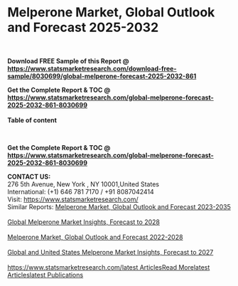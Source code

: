 <h1>Melperone Market, Global Outlook and Forecast 2025-2032</h1><br/><p><strong>Download FREE Sample of this Report @ <a href="https://www.statsmarketresearch.com/download-free-sample/8030699/global-melperone-forecast-2025-2032-861">https://www.statsmarketresearch.com/download-free-sample/8030699/global-melperone-forecast-2025-2032-861</a></strong></p><div><b>Get the Complete Report & TOC @ <a href="https://www.statsmarketresearch.com/global-melperone-forecast-2025-2032-861-8030699">https://www.statsmarketresearch.com/global-melperone-forecast-2025-2032-861-8030699</a></b></div><br><b>Table of content</b><p><br><div><b>Get the Complete Report & TOC @ <a href="https://www.statsmarketresearch.com/global-melperone-forecast-2025-2032-861-8030699">https://www.statsmarketresearch.com/global-melperone-forecast-2025-2032-861-8030699</a></b></div></p> <b>CONTACT US:</b><br>276 5th Avenue, New York , NY 10001,United States<br>International: (+1) 646 781 7170 / +91 8087042414<br>Visit: <a href="https://www.statsmarketresearch.com/">https://www.statsmarketresearch.com/</a><br>Similar Reports: <a href="https://www.statsmarketresearch.com/global-melperone-forecast-2025-2032-861-8030699">Melperone Market, Global Outlook and Forecast 2023-2035</a><br/><br/><a href="https://www.statsmarketresearch.com/global-melperone-forecast-2025-2032-861-8030699">Global Melperone Market Insights, Forecast to 2028</a><br/><br/><a href="https://www.statsmarketresearch.com/global-melperone-forecast-2025-2032-861-8030699">Melperone Market, Global Outlook and Forecast 2022-2028</a><br/><br/><a href="https://www.statsmarketresearch.com/global-melperone-forecast-2025-2032-861-8030699">Global and United States Melperone Market Insights, Forecast to 2027</a><br/><br/><a href="https://gyeongbokgung.com">https://www.statsmarketresearch.com/</a><a href="https://hallyeomaritime.com">latest Articles</a><a href="https://jingwansa.com">Read More</a><a href=https://nguoiviet.jp/">latest Articles</a><a href="https://www.intelmarketresearch.com/">latest Publications</a>